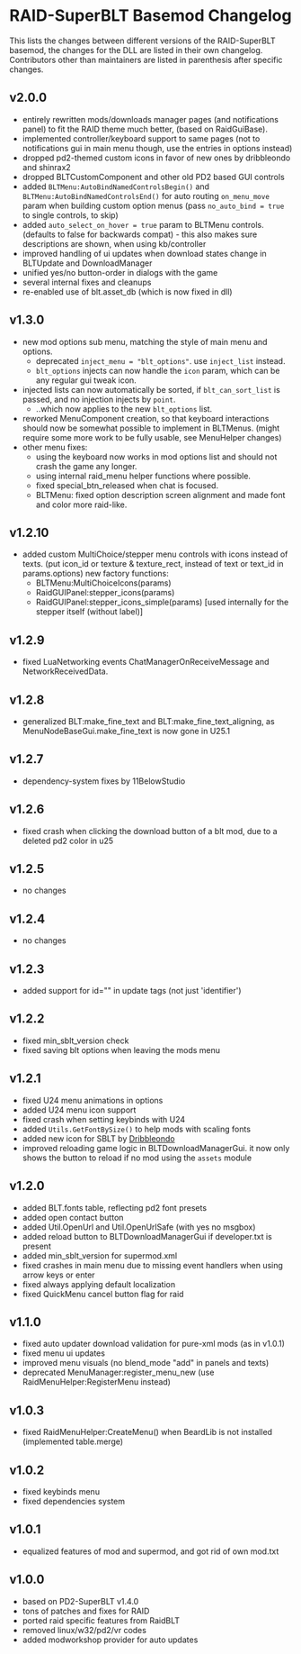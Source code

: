 # RAID-SuperBLT Basemod Changelog

This lists the changes between different versions of the RAID-SuperBLT basemod,
the changes for the DLL are listed in their own changelog.
Contributors other than maintainers are listed in parenthesis after specific changes.

## v2.0.0

- entirely rewritten mods/downloads manager pages (and notifications panel) to fit the RAID theme much better, (based on RaidGuiBase).
- implemented controller/keyboard support to same pages (not to notifications gui in main menu though, use the entries in options instead)
- dropped pd2-themed custom icons in favor of new ones by dribbleondo and shinrax2
- dropped BLTCustomComponent and other old PD2 based GUI controls
- added `BLTMenu:AutoBindNamedControlsBegin()` and `BLTMenu:AutoBindNamedControlsEnd()` for auto routing `on_menu_move` param when building custom option menus (pass `no_auto_bind = true` to single controls, to skip)
- added `auto_select_on_hover = true` param to BLTMenu controls. (defaults to false for backwards compat) - this also makes sure descriptions are shown, when using kb/controller
- improved handling of ui updates when download states change in BLTUpdate and DownloadManager
- unified yes/no button-order in dialogs with the game
- several internal fixes and cleanups
- re-enabled use of blt.asset_db (which is now fixed in dll)

## v1.3.0

- new mod options sub menu, matching the style of main menu and options.
  - deprecated `inject_menu = "blt_options"`. use `inject_list` instead.
  - `blt_options` injects can now handle the `icon` param, which can be any regular gui tweak icon.
- injected lists can now automatically be sorted, if `blt_can_sort_list` is passed, and no injection injects by `point`.
  - ..which now applies to the new `blt_options` list.
- reworked MenuComponent creation, so that keyboard interactions should now be somewhat possible to implement in BLTMenus. (might require some more work to be fully usable, see MenuHelper changes)
- other menu fixes:
  - using the keyboard now works in mod options list and should not crash the game any longer.
  - using internal raid_menu helper functions where possible.
  - fixed special_btn_released when chat is focused.
  - BLTMenu: fixed option description screen alignment and made font and color more raid-like.

## v1.2.10

- added custom MultiChoice/stepper menu controls with icons instead of texts. (put icon_id or texture & texture_rect, instead of text or text_id in params.options)
new factory functions:
  - BLTMenu:MultiChoiceIcons(params)
  - RaidGUIPanel:stepper_icons(params)
  - RaidGUIPanel:stepper_icons_simple(params) [used internally for the stepper itself (without label)]

## v1.2.9

- fixed LuaNetworking events ChatManagerOnReceiveMessage and NetworkReceivedData.

## v1.2.8

- generalized BLT:make_fine_text and BLT:make_fine_text_aligning, as MenuNodeBaseGui.make_fine_text is now gone in U25.1

## v1.2.7

- dependency-system fixes by 11BelowStudio

## v1.2.6

- fixed crash when clicking the download button of a blt mod, due to a deleted pd2 color in u25

## v1.2.5

- no changes

## v1.2.4

- no changes

## v1.2.3

- added support for id="" in update tags (not just 'identifier')

## v1.2.2

- fixed min_sblt_version check
- fixed saving blt options when leaving the mods menu

## v1.2.1

- fixed U24 menu animations in options
- added U24 menu icon support
- fixed crash when setting keybinds with U24
- added `Utils.GetFontBySize()` to help mods with scaling fonts
- added new icon for SBLT by [Dribbleondo](https://www.youtube.com/channel/UCD_C63csNn6SDm9IirZN3oA)
- improved reloading game logic in BLTDownloadManagerGui. it now only shows the button to reload if no mod using the `assets` module

## v1.2.0

- added BLT.fonts table, reflecting pd2 font presets
- added open contact button
- added Util.OpenUrl and Util.OpenUrlSafe (with yes no msgbox)
- added reload button to BLTDownloadManagerGui if developer.txt is present
- added min_sblt_version for supermod.xml
- fixed crashes in main menu due to missing event handlers when using arrow keys or enter
- fixed always applying default localization
- fixed QuickMenu cancel button flag for raid

## v1.1.0

- fixed auto updater download validation for pure-xml mods (as in v1.0.1)
- fixed menu ui updates
- improved menu visuals (no blend_mode "add" in panels and texts)
- deprecated MenuManager:register_menu_new (use RaidMenuHelper:RegisterMenu instead)

## v1.0.3

- fixed RaidMenuHelper:CreateMenu() when BeardLib is not installed (implemented table.merge)

## v1.0.2

- fixed keybinds menu
- fixed dependencies system

## v1.0.1

- equalized features of mod and supermod, and got rid of own mod.txt

## v1.0.0

- based on PD2-SuperBLT v1.4.0
- tons of patches and fixes for RAID
- ported raid specific features from RaidBLT
- removed linux/w32/pd2/vr codes
- added modworkshop provider for auto updates
